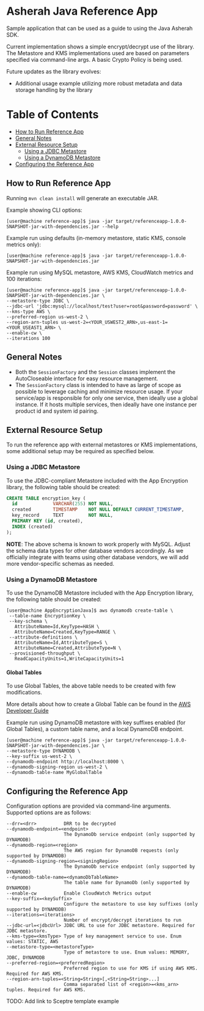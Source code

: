 # Asherah Java Reference App

Sample application that can be used as a guide to using the Java Asherah SDK.

Current implementation shows a simple encrypt/decrypt use of the library. The Metastore and KMS implementations used are based on parameters specified via command-line args. A basic Crypto Policy is being used.

Future updates as the library evolves:

- Additional usage example utilizing more robust metadata and data storage handling by the library

Table of Contents
=================

  * [How to Run Reference App](#how-to-run-reference-app)
  * [General Notes](#general-notes)
  * [External Resource Setup](#external-resource-setup)
    * [Using a JDBC Metastore](#using-a-jdbc-metastore)
    * [Using a DynamoDB Metastore](#using-a-dynamodb-metastore)
  * [Configuring the Reference App](#configuring-the-reference-app)

## How to Run Reference App

Running `mvn clean install` will generate an executable JAR.

Example showing CLI options:

```console
[user@machine reference-app]$ java -jar target/referenceapp-1.0.0-SNAPSHOT-jar-with-dependencies.jar --help
```

Example run using defaults (in-memory metastore, static KMS, console metrics only):

```console
[user@machine reference-app]$ java -jar target/referenceapp-1.0.0-SNAPSHOT-jar-with-dependencies.jar 
 ```

Example run using MySQL metastore, AWS KMS, CloudWatch metrics and 100 iterations:

```console
[user@machine reference-app]$ java -jar target/referenceapp-1.0.0-SNAPSHOT-jar-with-dependencies.jar \
--metastore-type JDBC \
--jdbc-url 'jdbc:mysql://localhost/test?user=root&password=password' \
--kms-type AWS \
--preferred-region us-west-2 \
--region-arn-tuples us-west-2=<YOUR_USWEST2_ARN>,us-east-1=<YOUR_USEAST1_ARN> \
--enable-cw \
--iterations 100
```

## General Notes

- Both the `SessionFactory` and the `Session` classes implement the AutoCloseable interface for easy resource
 management.
- The `SessionFactory` class is intended to have as large of scope as possible to leverage caching and minimize resource usage. If your service/app is responsible for only one service, then ideally use a global instance. If it hosts multiple services, then ideally have one instance per product id and system id pairing.

## External Resource Setup
To run the reference app with external metastores or KMS implementations, some additional setup may be required as specified below.

### Using a JDBC Metastore

To use the JDBC-compliant Metastore included with the App Encryption library, the following table should be created:

```sql
CREATE TABLE encryption_key (
  id             VARCHAR(255) NOT NULL,
  created        TIMESTAMP    NOT NULL DEFAULT CURRENT_TIMESTAMP,
  key_record     TEXT         NOT NULL,
  PRIMARY KEY (id, created),
  INDEX (created)
);

```
**NOTE**: The above schema is known to work properly with MySQL. Adjust the schema data types for other database vendors accordingly. As we officially integrate with teams using other database vendors, we will add more vendor-specific schemas as needed.


### Using a DynamoDB Metastore
To use the DynamoDB Metastore included with the App Encryption library, the following table should be created:

```console
[user@machine AppEncryptionJava]$ aws dynamodb create-table \
 --table-name EncryptionKey \
 --key-schema \
   AttributeName=Id,KeyType=HASH \
   AttributeName=Created,KeyType=RANGE \
 --attribute-definitions \
   AttributeName=Id,AttributeType=S \
   AttributeName=Created,AttributeType=N \
 --provisioned-throughput \
   ReadCapacityUnits=1,WriteCapacityUnits=1
```

#### Global Tables

To use Global Tables, the above table needs to be created with few modifications.

More details about how to create a Global Table can be found in the
[AWS Developer Guide](https://docs.aws.amazon.com/amazondynamodb/latest/developerguide/globaltables.tutorial.html)

Example run using DynamoDB metastore with key suffixes enabled (for Global Tables), a custom table name, and a
local DynamoDB endpoint.

```console
[user@machine reference-app]$ java -jar target/referenceapp-1.0.0-SNAPSHOT-jar-with-dependencies.jar \
--metastore-type DYNAMODB \
--key-suffix us-west-2 \
--dynamodb-endpoint http://localhost:8000 \
--dynamodb-signing-region us-west-2 \
--dynamodb-table-name MyGlobalTable
``` 

## Configuring the Reference App
Configuration options are provided via command-line arguments. Supported options are as
follows:

```console
--drr=<drr>          DRR to be decrypted
--dynamodb-endpoint=<endpoint>
                     The DynamoDb service endpoint (only supported by DYNAMODB)
--dynamodb-region=<region>
                     The AWS region for DynamoDB requests (only supported by DYNAMODB)
--dynamodb-signing-region=<signingRegion>
                     The DynamoDb service endpoint (only supported by DYNAMODB)
--dynamodb-table-name=<dynamoDbTableName>
                     The table name for DynamoDb (only supported by DYNAMODB)
--enable-cw          Enable CloudWatch Metrics output
--key-suffix=<keySuffix>
                     Configure the metastore to use key suffixes (only supported by DYNAMODB)
--iterations=<iterations>
                     Number of encrypt/decrypt iterations to run
--jdbc-url=<jdbcUrl> JDBC URL to use for JDBC metastore. Required for JDBC metastore.
--kms-type=<kmsType> Type of key management service to use. Enum values: STATIC, AWS
--metastore-type=<metastoreType>
                     Type of metastore to use. Enum values: MEMORY, JDBC, DYNAMODB
--preferred-region=<preferredRegion>
                     Preferred region to use for KMS if using AWS KMS. Required for AWS KMS.
--region-arn-tuples=<String=String>[,<String=String>...]
                     Comma separated list of <region>=<kms_arn> tuples. Required for AWS KMS.
```

TODO: Add link to Sceptre template example  
